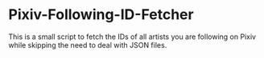 # Pixiv-Following-ID-Fetcher
This is a small script to fetch the IDs of all artists you are following on Pixiv while skipping the need to deal with JSON files.

